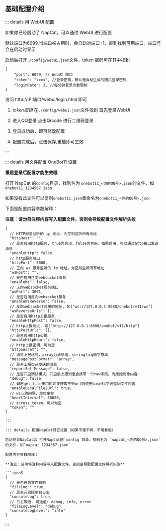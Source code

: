 ## 基础配置介绍

::: details 用 WebUI 配置

如果你已经启动了 NapCat，可以通过 WebUI 进行配置

默认端口为6099,当端口被占用时，会自动对端口+1，直到找到可用端口，端口号会在启动时显示

启动后打开`./config/webui.json`文件，token 密码可在其中找到

```json5
{
    "port": 6099, // WebUI 端口
    "token": "xxxx", //登录密钥，默认是自动生成的随机登录密码
    "loginRate": 3, //每分钟登录次数限制
}
```

访问 http://IP:端口/webui/login.html 即可

1. *token密钥* 在`./config/webui.json`文件找到 首先登录WebUi

2. 进入QQ登录 点击Qrcode 进行二维码登录

3. 登录成功后，即可修改配置

4. 配置完成后，点击保存,重启即可生效

:::

::: details 用文件配置 OneBot11 设置

**重启登录后配置才能生效哦**

打开 NapCat 的`config`目录，找到名为 `onebot11_<你的QQ号>.json`的文件，如`onebot11_1234567.json`

如果没有此文件可以复制`onebot11.json`重命名为`onebot11_<你的QQ号>.json`

下面是配置内容参数解释：

**注意：请勿将注释内容写入配置文件，否则会导致配置文件解析失败**

```json5
{
  // HTTP服务监听的 ip 地址，为空则监听所有地址
  "httpHost": "",
  // 是否启用http服务, true为启动，false为禁用，如果启用，可以通过http接口发送消息
  "enableHttp": false,
  // http服务端口
  "httpPort": 3000,
  // 正向 ws 服务监听的 ip 地址，为空则监听所有地址
  "wsHost": "",
  // 是否启用正向websocket服务
  "enableWs": false,
  // 正向websocket服务端口
  "wsPort": 3001,
  // 是否启用反向websocket服务
  "enableWsReverse": false,
  // 反向websocket对接的地址, 如["ws://127.0.0.1:8080/onebot/v11/ws"]
  "wsReverseUrls": [],
  // 是否启用http上报服务
  "enableHttpPost": false,
  // http上报地址, 如["http://127.0.0.1:8080/onebot/v11/http"]
  "httpPostUrls": [],
  // 是否启用http心跳
  "enableHttpHeart": false,
  // http上报密钥，可为空
  "httpSecret": "",
  // 消息上报格式，array为消息组，string为cq码字符串
  "messagePostFormat": "array",
  // 是否上报自己发送的消息
  "reportSelfMessage": false,
  // 是否开启调试模式，开启后上报消息会携带一个raw字段，为原始消息内容
  "debug": false,
  // 调用get_file接口时如果获取不到url则使用base64字段返回文件内容
  "enableLocalFile2Url": true,
  // ws心跳间隔，单位毫秒
  "heartInterval": 30000,
  // access_token，可以为空
  "token": ""
}

```
```
:::

::: details 配置NapCat其它设置（如果不懂干嘛，不用看啦）

启动登录NapCat后 打开NapCat的`config`目录，找到名为 `napcat_<你的QQ号>.json`的文件，如`napcat_1234567.json`

配置内容参数解释：

**注意：请勿将注释内容写入配置文件，否则会导致配置文件解析失败**

```json5
{
  // 是否开启文件日志
  "fileLog": true,
  // 是否开启控制台日志
  "consoleLog": true,
  // 日志等级, 可选值: debug, info, error
  "fileLogLevel": "debug",
  "consoleLogLevel": "info"
}
```
:::